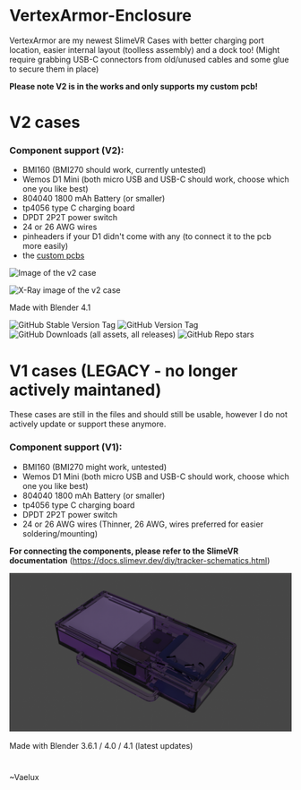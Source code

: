 # VertexArmor-Enclosure
VertexArmor are my newest SlimeVR Cases with better charging port location, easier internal layout (toolless assembly) and a dock too! (Might require grabbing USB-C connectors from old/unused cables and some glue to secure them in place)

**Please note V2 is in the works and only supports my custom pcb!**

# V2 cases

### Component support (V2):
* BMI160 (BMI270 should work, currently untested)
* Wemos D1 Mini (both micro USB and USB-C should work, choose which one you like best)
* 804040 1800 mAh Battery (or smaller)
* tp4056 type C charging board
* DPDT 2P2T power switch
* 24 or 26 AWG wires
* pinheaders if your D1 didn't come with any (to connect it to the pcb more easily)
* the [custom pcbs](https://github.com/VaeluxV/Custom-SlimeVR-D1-BMI-PCB/releases/tag/v1.3.2)

![Image of the v2 case](https://github.com/VaeluxV/VertexArmor-Enclosure/blob/143781151046fbaee0d165c5f9143828648ac848/Renders/V2.3/Render-V2.3_2024-06-20_1.jpg)

![X-Ray image of the v2 case](https://github.com/VaeluxV/VertexArmor-Enclosure/blob/143781151046fbaee0d165c5f9143828648ac848/Renders/V2.3/Render-V2.3_2024-06-20_2.png)

Made with Blender 4.1

![GitHub Stable Version Tag](https://img.shields.io/github/v/tag/VaeluxV/VertexArmor-Enclosure?style=for-the-badge&label=Latest%20stable%20version)
![GitHub Version Tag](https://img.shields.io/github/v/tag/VaeluxV/VertexArmor-Enclosure?include_prereleases&style=for-the-badge&label=Latest%20version)
![GitHub Downloads (all assets, all releases)](https://img.shields.io/github/downloads/VaeluxV/VertexArmor-Enclosure/total?style=for-the-badge&label=Total%20downloads)
![GitHub Repo stars](https://img.shields.io/github/stars/VaeluxV/VertexArmor-Enclosure?style=for-the-badge)




# V1 cases (LEGACY - no longer actively maintaned)
These cases are still in the files and should still be usable, however I do not actively update or support these anymore.

### Component support (V1):
* BMI160 (BMI270 might work, untested)
* Wemos D1 Mini (both micro USB and USB-C should work, choose which one you like best)
* 804040 1800 mAh Battery (or smaller)
* tp4056 type C charging board
* DPDT 2P2T power switch
* 24 or 26 AWG wires (Thinner, 26 AWG, wires preferred for easier soldering/mounting)

**For connecting the components, please refer to the SlimeVR documentation** (https://docs.slimevr.dev/diy/tracker-schematics.html)

![Image of the v1 cases in transparent purple](https://github.com/SubzeV/VertexArmor-Enclosure/blob/88d3fa0febc945a1c8c1eb2db47e81279767da3d/Renders/V1.1/2024-01-28_V1.1-Logo-Closed-Transparent.png)

Made with Blender 3.6.1 / 4.0 / 4.1 (latest updates)

#

~Vaelux
